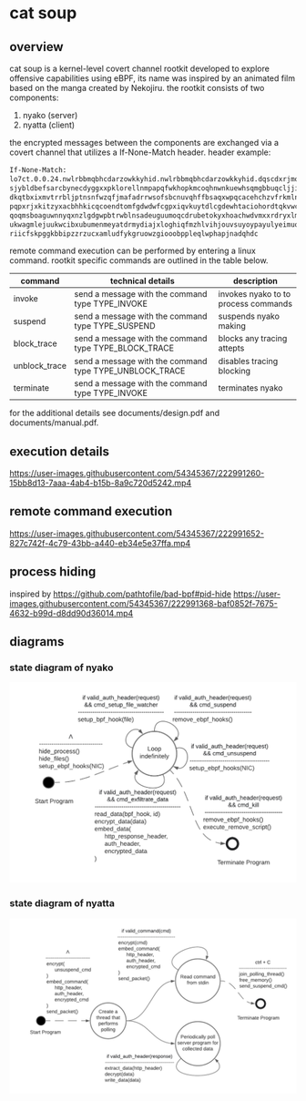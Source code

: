 # cat soup

## overview
cat soup is a kernel-level covert channel rootkit developed to explore offensive capabilities using eBPF, its name was inspired by an animated film based on the manga created by Nekojiru. the rootkit consists of two components:
1. nyako (server)
2. nyatta (client)

the encrypted messages between the components are exchanged via a covert channel that utilizes a If-None-Match header. header example:

```
If-None-Match:
lo7ct.0.0.24.nwlrbbmqbhcdarzowkkyhid.nwlrbbmqbhcdarzowkkyhid.dqscdxrjmowfrx
sjybldbefsarcbynecdyggxxpklorellnmpapqfwkhopkmcoqhnwnkuewhsqmgbbuqcljjivswm
dkqtbxixmvtrrbljptnsnfwzqfjmafadrrwsofsbcnuvqhffbsaqxwpqcacehchzvfrkmlnozjk
pqpxrjxkitzyxacbhhkicqcoendtomfgdwdwfcgpxiqvkuytdlcgdewhtaciohordtqkvwcsgsp
qoqmsboaguwnnyqxnzlgdgwpbtrwblnsadeuguumoqcdrubetokyxhoachwdvmxxrdryxlmndqt
ukwagmlejuukwcibxubumenmeyatdrmydiajxloghiqfmzhlvihjouvsuyoypayulyeimuotehz
riicfskpggkbbipzzrzucxamludfykgruowzgiooobppleqlwphapjnadqhdc
```

remote command execution can be performed by entering a linux command. rootkit specific commands are outlined in the table below.

| command       | technical details                                       | description                          |
| ------------- | ------------------------------------------------------- | ------------------------------------ |
| invoke        | send a message with the command type TYPE_INVOKE        | invokes nyako to to process commands |
| suspend       | send a message with the command type TYPE_SUSPEND       | suspends nyako making                |
| block_trace   | send a message with the command type TYPE_BLOCK_TRACE   | blocks any tracing attepts           |
| unblock_trace | send a message with the command type TYPE_UNBLOCK_TRACE | disables tracing blocking            |
| terminate     | send a message with the command type TYPE_INVOKE        | terminates nyako                     |

for the additional details see documents/design.pdf and documents/manual.pdf.

## execution details

https://user-images.githubusercontent.com/54345367/222991260-15bb8d13-7aaa-4ab4-b15b-8a9c720d5242.mp4

## remote command execution

https://user-images.githubusercontent.com/54345367/222991652-827c742f-4c79-43bb-a440-eb34e5e37ffa.mp4

## process hiding
inspired by https://github.com/pathtofile/bad-bpf#pid-hide
https://user-images.githubusercontent.com/54345367/222991368-baf0852f-7675-4632-b99d-d8dd90d36014.mp4

## diagrams
### state diagram of nyako
![state diagram of nyako](documents/diagrams/state_diagram_server.png)

### state diagram of nyatta
![state diagram of nyatta](documents/diagrams/state_diagram_client.png)
